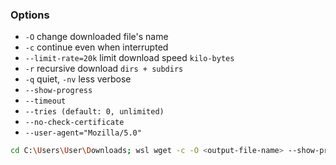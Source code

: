 ### Options
- `-O` change downloaded file's name
- `-c` continue even when interrupted
- `--limit-rate=20k` limit download speed `kilo-bytes`
- `-r` recursive download `dirs + subdirs`
- `-q` quiet, `-nv` less verbose
- `--show-progress`
- `--timeout`
- `--tries (default: 0, unlimited)`
- `--no-check-certificate`
- `--user-agent="Mozilla/5.0"`
``` bash
cd C:\Users\User\Downloads; wsl wget -c -O <output-file-name> --show-progress <url>
```